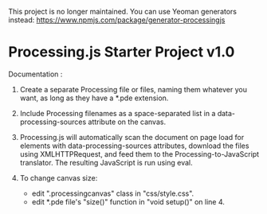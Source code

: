 This project is no longer maintained.
You can use Yeoman generators instead:
https://www.npmjs.com/package/generator-processingjs

# Processing.js Starter Project v1.0

Documentation : 

1. Create a separate Processing file or files, naming them whatever you want, as long as they have a *.pde extension.

2. Include Processing filenames as a space-separated list in a data-processing-sources attribute on the canvas.

3. Processing.js will automatically scan the document on page load for <canvas> elements with data-processing-sources attributes, download the files using XMLHTTPRequest, and feed them to the Processing-to-JavaScript translator. The resulting JavaScript is run using eval.

4. To change canvas size:

	- edit ".processingcanvas" class in "css/style.css".
	- edit *.pde file's "size()" function in "void setup()" on line 4.
